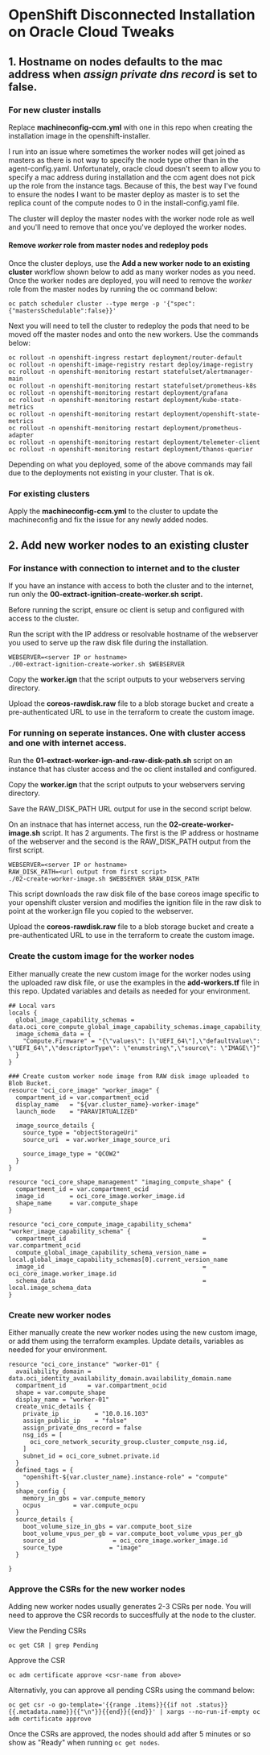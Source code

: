 #  OpenShift Disconnected Installation on Oracle Cloud Tweaks

##  1. Hostname on nodes defaults to the mac address when *assign private dns record* is set to false.

### For **new** cluster installs
Replace **machineconfig-ccm.yml** with one in this repo when creating the installation image in the openshift-installer.

I run into an issue where sometimes the worker nodes will get joined as masters as there is not way to specify the node type other than in the agent-config.yaml.  Unfortunately, oracle cloud doesn't seem to allow you to specify a mac address during installation and the ccm agent does not pick up the role from the instance tags.  Because of this, the best way I've found to ensure the nodes I want to be master deploy as master is to set the replica count of the compute nodes to 0 in the install-config.yaml file.  

The cluster will deploy the master nodes with the worker node role as well and you'll need to remove that once you've deployed the worker nodes.

#### Remove *worker* role from master nodes and redeploy pods

Once the cluster deploys, use the **Add a new worker node to an existing cluster** workflow shown below to add as many worker nodes as you need.  Once the worker nodes are deployed, you will need to remove the *worker* role from the master nodes by running the oc command below:

```
oc patch scheduler cluster --type merge -p '{"spec":{"mastersSchedulable":false}}'
```

Next you will need to tell the cluster to redeploy the pods that need to be moved off the master nodes and onto the new workers.  Use the commands below:

```
oc rollout -n openshift-ingress restart deployment/router-default
oc rollout -n openshift-image-registry restart deploy/image-registry
oc rollout -n openshift-monitoring restart statefulset/alertmanager-main
oc rollout -n openshift-monitoring restart statefulset/prometheus-k8s
oc rollout -n openshift-monitoring restart deployment/grafana
oc rollout -n openshift-monitoring restart deployment/kube-state-metrics
oc rollout -n openshift-monitoring restart deployment/openshift-state-metrics
oc rollout -n openshift-monitoring restart deployment/prometheus-adapter
oc rollout -n openshift-monitoring restart deployment/telemeter-client
oc rollout -n openshift-monitoring restart deployment/thanos-querier
```

Depending on what you deployed, some of the above commands may fail due to the deployments not existing in your cluster.  That is ok.

### For **existing** clusters

Apply the **machineconfig-ccm.yml** to the cluster to update the machineconfig and fix the issue for any newly added nodes.

## 2. Add new worker nodes to an existing cluster

### For instance with connection to internet and to the cluster
If you have an instance with access to both the cluster and to the internet, run only the **00-extract-ignition-create-worker.sh script.**

Before running the script, ensure oc client is setup and configured with access to the cluster.

Run the script with the IP address or resolvable hostname of the webserver you used to serve up the raw disk file during the installation. 

```
WEBSERVER=<server IP or hostname>
./00-extract-ignition-create-worker.sh $WEBSERVER
```
Copy the **worker.ign** that the script outputs to your webservers serving directory.

Upload the **coreos-rawdisk.raw** file to a blob storage bucket and create a pre-authenticated URL to use in the terraform to create the custom image.

### For running on seperate instances.  One with cluster access and one with internet access.

Run the **01-extract-worker-ign-and-raw-disk-path.sh** script on an instance that has cluster access and the oc client installed and configured.

Copy the **worker.ign** that the script outputs to your webservers serving directory.

Save the RAW_DISK_PATH URL output for use in the second script below.

On an instnace that has internet access, run the **02-create-worker-image.sh** script.  It has 2 arguments.  The first is the IP address or hostname of the webserver and the second is the RAW_DISK_PATH output from the first script.

```
WEBSERVER=<server IP or hostname>
RAW_DISK_PATH=<url output from first script>
./02-create-worker-image.sh $WEBSERVER $RAW_DISK_PATH
```
This script downloads the raw disk file of the base coreos image specific to your openshift cluster version and modifies the ignition file in the raw disk to point at the worker.ign file you copied to the webserver.  

Upload the **coreos-rawdisk.raw** file to a blob storage bucket and create a pre-authenticated URL to use in the terraform to create the custom image.


### Create the custom image for the worker nodes 

Either manually create the new custom image for the worker nodes using the uploaded raw disk file, or use the examples in the **add-workers.tf** file in this repo.  Updated variables and details as needed for your environment.


```
## Local vars
locals {
  global_image_capability_schemas = data.oci_core_compute_global_image_capability_schemas.image_capability_schemas.compute_global_image_capability_schemas
  image_schema_data = {
    "Compute.Firmware" = "{\"values\": [\"UEFI_64\"],\"defaultValue\": \"UEFI_64\",\"descriptorType\": \"enumstring\",\"source\": \"IMAGE\"}"
  }
}

### Create custom worker node image from RAW disk image uploaded to Blob Bucket.  
resource "oci_core_image" "worker_image" {
  compartment_id = var.compartment_ocid
  display_name   = "${var.cluster_name}-worker-image"
  launch_mode    = "PARAVIRTUALIZED"

  image_source_details {
    source_type = "objectStorageUri"
    source_uri  = var.worker_image_source_uri

    source_image_type = "QCOW2"
  }
}

resource "oci_core_shape_management" "imaging_compute_shape" {
  compartment_id = var.compartment_ocid
  image_id       = oci_core_image.worker_image.id
  shape_name     = var.compute_shape
}

resource "oci_core_compute_image_capability_schema" "worker_image_capability_schema" {
  compartment_id                                      = var.compartment_ocid
  compute_global_image_capability_schema_version_name = local.global_image_capability_schemas[0].current_version_name
  image_id                                            = oci_core_image.worker_image.id
  schema_data                                         = local.image_schema_data
}
```
### Create new worker nodes 

Either manually create the new worker nodes using the new custom image, or add them using the terraform examples.  Update details, variables as needed for your environment.

```
resource "oci_core_instance" "worker-01" {
  availability_domain = data.oci_identity_availability_domain.availability_domain.name
  compartment_id      = var.compartment_ocid
  shape = var.compute_shape
  display_name = "worker-01"
  create_vnic_details {
    private_ip          = "10.0.16.103"
    assign_public_ip    = "false"
    assign_private_dns_record = false
    nsg_ids = [
      oci_core_network_security_group.cluster_compute_nsg.id,
    ]
    subnet_id = oci_core_subnet.private.id
  }      
  defined_tags = {
    "openshift-${var.cluster_name}.instance-role" = "compute"
  }
  shape_config {
    memory_in_gbs = var.compute_memory
    ocpus         = var.compute_ocpu
  }
  source_details {
    boot_volume_size_in_gbs = var.compute_boot_size
    boot_volume_vpus_per_gb = var.compute_boot_volume_vpus_per_gb
    source_id                = oci_core_image.worker_image.id
    source_type             = "image"
  }

}
```
###  Approve the CSRs for the new worker nodes

Adding new worker nodes usually generates 2-3 CSRs per node.  You will need to approve the CSR records to succesffully at the node to the cluster.

View the Pending CSRs
```
oc get CSR | grep Pending
```
Approve the CSR
```
oc adm certificate approve <csr-name from above>
```

Alternativly, you can approve all pending CSRs using the command below:
```
oc get csr -o go-template='{{range .items}}{{if not .status}}{{.metadata.name}}{{"\n"}}{{end}}{{end}}' | xargs --no-run-if-empty oc adm certificate approve
```

Once the CSRs are approved, the nodes should add after 5 minutes or so show as "Ready" when running ```oc get nodes```.